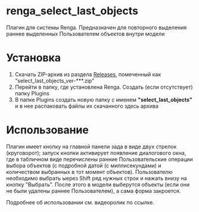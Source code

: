 # renga_select_last_objects
Плагин для системы Renga. Предназначен для повторного выделения раннее выделенных Пользователем объектов внутри модели

# Установка
1. Скачать ZIP-архив из раздела [Releases](https://github.com/GeorgGrebenyuk/renga_select_last_objects/releases), помеченный как "select_last_objects_ver-\*\*\*.zip"
2. Перейти в папку, где установлена Renga. Создать (если отсутствует) папку Plugins
3. В папке Plugins создать новую папку с именем **"select_last_objects"** и в нее распаковать файлы их скачанного здесь архива

# Использование
Плагин имеет кнопку на главной панели зада в виде двух стрелок (круговорот); запуск кнопки активирует появление диалогового окна, где в табличном виде перечислены ранние Пользовательские операции выбора объектов (с подробной датой (с миллисекундами) и количеством выбранных в тот момент объектов). Пользователю необходимо выбрать ыерез Shift ряд нужных строк и нажать внизу на кнопку "Выбрать". После этого в модели выберутся объекты (если они не были удалены раннее Пользователем), а сама форма закроется.

Подробнее об использовании см. видеоролик по ссылке.
